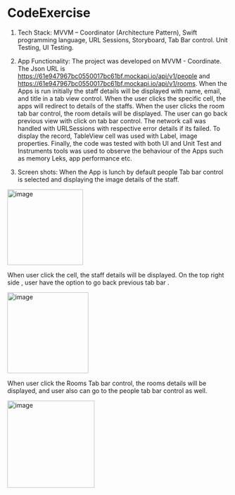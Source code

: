 # CodeExercise
1. Tech Stack: MVVM – Coordinator (Architecture Pattern), Swift programming language, URL Sessions, Storyboard, Tab Bar control.  Unit Testing, UI Testing.

2. App Functionality: The project was developed on MVVM - Coordinate. The Json URL is https://61e947967bc0550017bc61bf.mockapi.io/api/v1/people and https://61e947967bc0550017bc61bf.mockapi.io/api/v1/rooms. When the Apps is run initially the staff details will be displayed with name, email, and title in a tab view control. When the user clicks the specific cell, the apps will redirect to details of the staffs. When the user clicks the room tab bar control, the room details will be displayed. The user can go back previous view with click on tab bar control. The network call was handled with URLSessions with respective error details if its failed. To display the record, TableView cell was used with Label, image properties. Finally, the code was tested with both UI and Unit Test and Instruments tools was used to observe the behaviour of the Apps such as memory Leks, app performance etc. 

3. Screen shots: When the App is lunch by default people Tab bar control is selected and displaying the image details of the staff.  
<img width="172" alt="image" src="https://user-images.githubusercontent.com/100123501/158567366-727f93a4-c8f1-4700-b211-629b7bc919f7.png">

 
When user click the cell, the staff details will be displayed. On the top right side , user have the option to go back previous tab bar .

<img width="184" alt="image" src="https://user-images.githubusercontent.com/100123501/158567013-9bcdba7f-4386-4ade-b1ee-ba284e2a9f8a.png">
 

When user click the Rooms Tab bar control, the rooms details will be displayed, and user also can go to the people tab bar control as well.

<img width="198" alt="image" src="https://user-images.githubusercontent.com/100123501/158567089-69ec3c90-4bbc-448b-9570-b14ece89d9c3.png">


